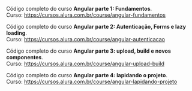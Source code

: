 Código completo do curso **Angular parte 1: Fundamentos**.                               
Curso: https://cursos.alura.com.br/course/angular-fundamentos                            

Código completo do curso **Angular parte 2: Autenticação, Forms e lazy loading**.			
Curso: https://cursos.alura.com.br/course/angular-autenticacao					

Código completo do curso **Angular parte 3: upload, build e novos componentes**.			
Curso: https://cursos.alura.com.br/course/angular-upload-build					

Código completo do curso **Angular parte 4: lapidando o projeto**.	                               	                         	
Curso: https://cursos.alura.com.br/course/angular-lapidando-projeto

